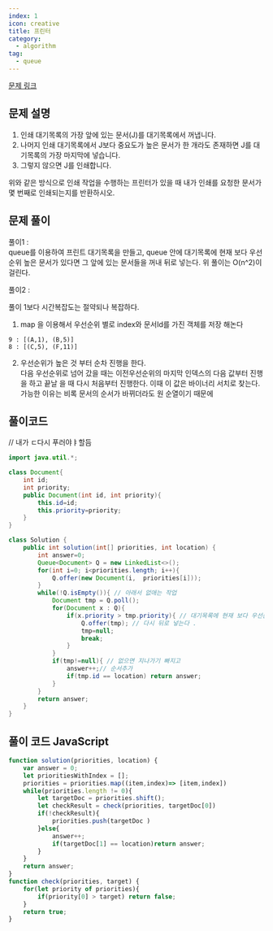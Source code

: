 ```yaml
---
index: 1
icon: creative
title: 프린터
category:
  - algorithm
tag:
  - queue
---
```


[문제 링크](https://programmers.co.kr/learn/courses/30/lessons/42587)

## 문제 설명

1. 인쇄 대기목록의 가장 앞에 있는 문서(J)를 대기목록에서 꺼냅니다.
2. 나머지 인쇄 대기목록에서 J보다 중요도가 높은 문서가 한 개라도 존재하면 J를 대기목록의 가장 마지막에 넣습니다.
3. 그렇지 않으면 J를 인쇄합니다.

위와 같은 방식으로 인쇄 작업을 수행하는 프린터가 있을 때 내가 인쇄를 요청한 문서가 몇 번째로 인쇄되는지를 반환하시오.

## 문제 풀이

풀이1 :  
queue를 이용하여 프린트 대기목록을 만들고, queue 안에 대기목록에 현재 보다 우선순위 높은 문서가 있다면 그 앞에 있는 문서들을 꺼내 뒤로 넣는다.
위 풀이는 O(n^2)이 걸린다.

풀이2 :

풀이 1보다 시간복잡도는 절약되나 복잡하다.

1. map 을 이용해서 우선순위 별로 index와 문서Id를 가진 객체를 저장 해논다

```
9 : [(A,1), (B,5)]
8 : [(C,5), (F,11)]
```

2. 우선순위가 높은 것 부터 순차 진행을 한다.  
   다음 우선순위로 넘어 갔을 때는 이전우선순위의 마지막 인덱스의 다음 값부터 진행을 하고 끝날 을 때 다시 처음부터 진행한다. 이때 이 값은 바이너리 서치로 찾는다.  
   가능한 이유는 비록 문서의 순서가 바뀌더라도 원 순열이기 때문에

## 풀이코드

// 내가 ㄷ다시 푸러야ㅑ할듬
```java
import java.util.*;

class Document{
	int id;
	int priority;
	public Document(int id, int priority){
		this.id=id;
		this.priority=priority;
	}
}

class Solution {
    public int solution(int[] priorities, int location) {
        int answer=0;
		Queue<Document> Q = new LinkedList<>();
		for(int i=0; i<priorities.length; i++){
			Q.offer(new Document(i,  priorities[i]));
		}
		while(!Q.isEmpty()){ // 아래서 없애는 작업
			Document tmp = Q.poll();
			for(Document x : Q){
				if(x.priority > tmp.priority){ // 대기목록에 현재 보다 우선순위 높은 문서가 있다.
					Q.offer(tmp); // 다시 뒤로 넣는다 .
					tmp=null;
					break;
				}
			}
			if(tmp!=null){ // 없으면 지나가기 빠지고
				answer++;// 순서추가
				if(tmp.id == location) return answer;
			}
		}
		return answer;
    }
}

```

## 풀이 코드 JavaScript
```js
function solution(priorities, location) {
    var answer = 0;
    let prioritiesWithIndex = [];
    priorities = priorities.map((item,index)=> [item,index])
    while(priorities.length != 0){
        let targetDoc = priorities.shift();
        let checkResult = check(priorities, targetDoc[0])
        if(!checkResult){
            priorities.push(targetDoc )
        }else{
            answer++;
            if(targetDoc[1] == location)return answer;
        }
    }
    return answer;
}
function check(priorities, target) {
    for(let priority of priorities){
        if(priority[0] > target) return false;
    }
    return true;
}
```